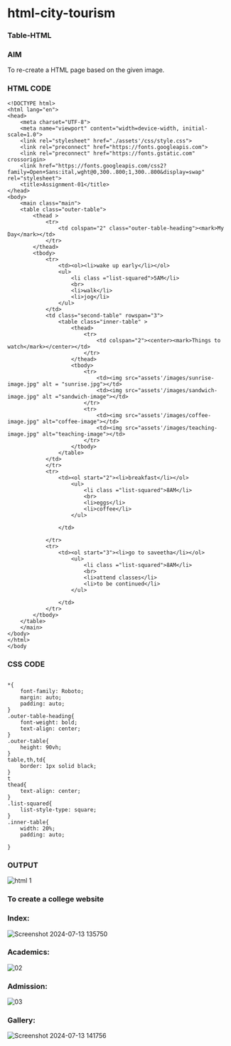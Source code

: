 # html-city-tourism
### Table-HTML
### AIM
To re-create a HTML page based on the given image.
### HTML CODE
```
<!DOCTYPE html>
<html lang="en">
<head>
    <meta charset="UTF-8">
    <meta name="viewport" content="width=device-width, initial-scale=1.0">
    <link rel="stylesheet" href="./assets'/css/style.css">
    <link rel="preconnect" href="https://fonts.googleapis.com">
    <link rel="preconnect" href="https://fonts.gstatic.com" crossorigin>
    <link href="https://fonts.googleapis.com/css2?family=Open+Sans:ital,wght@0,300..800;1,300..800&display=swap" rel="stylesheet">
    <title>Assignment-01</title>
</head>
<body>
    <main class="main">
    <table class="outer-table">
        <thead >
            <tr>
                <td colspan="2" class="outer-table-heading"><mark>My Day</mark></td>
            </tr>
        </thead>
        <tbody>
            <tr>
                <td><ol><li>wake up early</li></ol>
                <ul>
                    <li class ="list-squared">5AM</li>
                    <br>
                    <li>walk</li>
                    <li>jog</li>
                </ul>
            </td>
            <td class="second-table" rowspan="3">
                <table class="inner-table" >
                    <thead>
                        <tr>
                            <td colspan="2"><center><mark>Things to watch</mark></center></td>
                        </tr>
                    </thead>
                    <tbody>
                        <tr>
                            <td><img src="assets'/images/sunrise-image.jpg" alt = "sunrise.jpg"></td>
                            <td><img src="assets'/images/sandwich-image.jpg" alt ="sandwich-image"></td>
                        </tr>
                        <tr>
                            <td><img src="assets'/images/coffee-image.jpg" alt="coffee-image"></td>
                            <td><img src="assets'/images/teaching-image.jpg" alt="teaching-image"></td>
                        </tr>
                    </tbody>
                </table>
            </td>
            </tr>
            <tr>
                <td><ol start="2"><li>breakfast</li></ol>
                    <ul>
                        <li class ="list-squared">8AM</li>
                        <br>
                        <li>eggs</li>
                        <li>coffee</li>
                    </ul>
                
                </td>
                
            </tr>
            <tr>
                <td><ol start="3"><li>go to saveetha</li></ol>
                    <ul>
                        <li class ="list-squared">8AM</li>
                        <br>
                        <li>attend classes</li>
                        <li>to be continued</li>
                    </ul>
                
                </td>
            </tr>
        </tbody>
    </table>
    </main>
</body>
</html>
</body
```
### CSS CODE
```

*{
    font-family: Roboto;
    margin: auto;
    padding: auto;
}
.outer-table-heading{
    font-weight: bold;
    text-align: center;
}
.outer-table{
    height: 90vh;
}
table,th,td{
    border: 1px solid black;
}
t
thead{
    text-align: center;
}
.list-squared{
    list-style-type: square;
}
.inner-table{
    width: 20%;
    padding: auto;
    
}
```
### OUTPUT
![html 1](https://github.com/user-attachments/assets/3625fc20-9328-44ac-a951-6b8ca8735def)

### To create a college website
### Index:
![Screenshot 2024-07-13 135750](https://github.com/user-attachments/assets/cd22bd7e-468f-4814-bceb-8f7741291e38)

### Academics:
![02](https://github.com/user-attachments/assets/2d3b1338-de60-4b32-a2a9-6561f2e40b5f)

### Admission:
![03](https://github.com/user-attachments/assets/fca4e1aa-0db4-4491-ad05-408654c4419a)

### Gallery:
![Screenshot 2024-07-13 141756](https://github.com/user-attachments/assets/32fcd4c7-aff0-4d04-aeae-a9f7d2356b5c)




